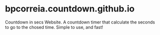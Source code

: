 # bpcorreia.countdown.github.io
Countdown in secs Website.
A countdown timer that calculate the seconds to go to the chosed time.
Simple to use, and fast!
